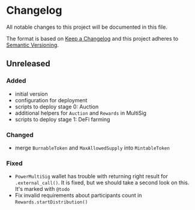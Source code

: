 # Changelog
All notable changes to this project will be documented in this file.

The format is based on [Keep a Changelog](http://keepachangelog.com/en/1.0.0/)
and this project adheres to [Semantic Versioning](http://semver.org/spec/v2.0.0.html).

## Unreleased
### Added
- initial version
- configuration for deployment
- scripts to deploy stage 0: Auction
- additional helpers for `Auction` and `Rewards` in MultiSig
- scripts to deploy stage 1: DeFi farming

### Changed
- merge `BurnableToken` and `MaxAllowedSupply` into `MintableToken`

### Fixed
- `PowerMultiSig` wallet has trouble with returning right result for `.external_call()`.
  It is fixed, but we should take a second look on this. It's marked with `@todo`
- Fix invalid requirements about participants count in `Rewards.startDistribution()`
